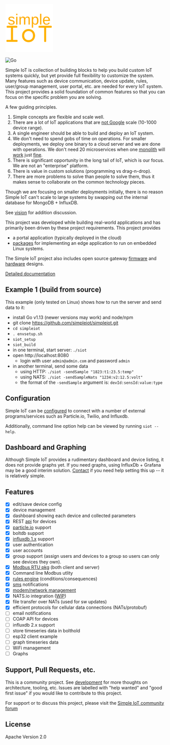 <img src="docs/simple-iot-logo.png?raw=true" width="150">

![Go](https://github.com/simpleiot/simpleiot/workflows/Go/badge.svg?branch=master)

Simple IoT is collection of building blocks to help you build custom IoT systems
quickly, but yet provide full flexibility to customize the system. Many features
such as device communication, device update, rules, user/group management, user
portal, etc. are needed for every IoT system. This project provides a solid
foundation of common features so that you can focus on the specific problem you
are solving.

A few guiding principles.

1. Simple concepts are flexible and scale well.
1. There are a lot of IoT applications that are
   [not Google](https://blog.bradfieldcs.com/you-are-not-google-84912cf44afb)
   scale (10-1000 device range).
1. A single engineer should be able to build and deploy an IoT system.
1. We don't need to spend gobs of time on operations. For smaller deployments,
   we deploy one binary to a cloud server and we are done with operations. We
   don't need 20 microservices when one
   [monolith](https://m.signalvnoise.com/the-majestic-monolith/) will
   [work](https://changelog.com/posts/monoliths-are-the-future) just
   [fine](https://m.signalvnoise.com/integrated-systems-for-integrated-programmers/).
1. There is significant opportunity in the long tail of IoT, which is our focus.
   We are not an "enterprise" platform.
1. There is value in custom solutions (programming vs drag-n-drop).
1. There are more problems to solve than people to solve them, thus it makes
   sense to collaborate on the common technology pieces.

Though we are focusing on smaller deployments initially, there is no reason
Simple IoT can't scale to large systems by swapping out the internal database
for MongoDB + InfluxDB.

See [vision](docs/vision.md) for addition discussion.

This project was developed while building real-world applications and has
primarily been driven by these project requirements. This project provides

- a portal application (typically deployed in the cloud)
- [packages](https://pkg.go.dev/github.com/simpleiot/simpleiot) for implementing
  an edge application to run on embedded Linux systems.

The Simple IoT project also includes open source gateway
[firmware](https://github.com/simpleiot/firmware/tree/master/siot-fw) and
[hardware](https://github.com/simpleiot/hardware) designs.

[Detailed documentation](docs/README.md)

## Example 1 (build from source)

This example (only tested on Linux) shows how to run the server and send data to
it:

- install Go v1.13 (newer versions may work) and node/npm
- git clone https://github.com/simpleiot/simpleiot.git
- `cd simpleiot`
- `. envsetup.sh`
- `siot_setup`
- `siot_build`
- in one terminal, start server: `./siot`
- open http://localhost:8080
  - login with user `admin@admin.com` and password `admin`
- in another terminal, send some data
  - using HTTP: `./siot -sendSample "1823:t1:23.5:temp"`
  - using NATS: `./siot -sendSampleNats "1234:v2:12.5:volt"`
  - the format of the `-sendSample` argument is: `devId:sensId:value:type`

## Configuration

Simple IoT can be [configured](docs/environment-variables.md) to connect with a
number of external programs/services such as Particle.io, Twilio, and Influxdb.

Additionally, command line option help can be viewed by running `siot --help`.

## Dashboard and Graphing

Although Simple IoT provides a rudimentary dashboard and device listing, it does
not provide graphs yet. If you need graphs, using InfluxDb + Grafana may be a
good interim solution. [Contact](https://community.tmpdir.org/c/simple-iot/5) if
you need help setting this up -- it is relatively simple.

## Features

- [x] edit/save device config
- [x] device management
- [x] dashboard showing each device and collected parameters
- [x] REST [api](docs/API.md) for devices
- [x] [particle.io](docs/environment-variables.md) support
- [x] boltdb support
- [x] [influxdb 1.x](docs/environment-variables.md) support
- [x] user authentication
- [x] user accounts
- [x] group support (assign users and devices to a group so users can only see
      devices they own).
- [x] [Modbus RTU pkg](https://pkg.go.dev/github.com/simpleiot/simpleiot/modbus)
      (both client and server)
- [x] Command line Modbus utlity
- [x] [rules engine](docs/rules.md) (conditions/consequences)
- [x] [sms](docs/environment-variables.md) notifications
- [x] [modem/network management](https://pkg.go.dev/github.com/simpleiot/simpleiot/network)
- [x] NATS.io integration
      ([WIP](https://github.com/simpleiot/simpleiot/tree/feature-nats))
- [x] file transfer over NATs (used for sw updates)
- [x] efficient protocols for cellular data connections (NATs/protobuf)
- [ ] email notifications
- [ ] COAP API for devices
- [ ] influxdb 2.x support
- [ ] store timeseries data in bolthold
- [ ] esp32 client example
- [ ] graph timeseries data
- [ ] WiFi management
- [ ] Graphs

## Support, Pull Requests, etc.

This is a community project. See [development](docs/DEVELOPMENT.md) for more
thoughts on architecture, tooling, etc. Issues are labelled with "help wanted"
and "good first issue" if you would like to contribute to this project.

For support or to discuss this project, please visit the
[Simple IoT community forum](https://community.tmpdir.org/c/simple-iot/5)

## License

Apache Version 2.0
